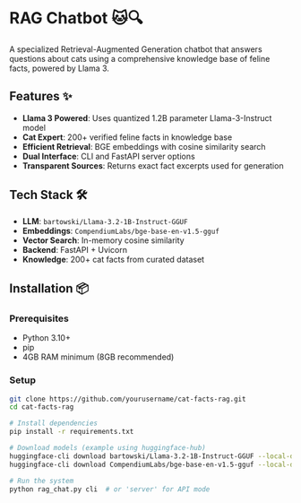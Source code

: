 # RAG Chatbot 🐱🔍

A specialized Retrieval-Augmented Generation chatbot that answers questions about cats using a comprehensive knowledge base of feline facts, powered by Llama 3. 

## Features ✨
- **Llama 3 Powered**: Uses quantized 1.2B parameter Llama-3-Instruct model
- **Cat Expert**: 200+ verified feline facts in knowledge base
- **Efficient Retrieval**: BGE embeddings with cosine similarity search
- **Dual Interface**: CLI and FastAPI server options
- **Transparent Sources**: Returns exact fact excerpts used for generation

## Tech Stack 🛠️
- **LLM**: `bartowski/Llama-3.2-1B-Instruct-GGUF`
- **Embeddings**: `CompendiumLabs/bge-base-en-v1.5-gguf`
- **Vector Search**: In-memory cosine similarity
- **Backend**: FastAPI + Uvicorn
- **Knowledge**: 200+ cat facts from curated dataset

## Installation 📦

### Prerequisites
- Python 3.10+
- pip
- 4GB RAM minimum (8GB recommended)

### Setup
```bash
git clone https://github.com/yourusername/cat-facts-rag.git
cd cat-facts-rag

# Install dependencies
pip install -r requirements.txt

# Download models (example using huggingface-hub)
huggingface-cli download bartowski/Llama-3.2-1B-Instruct-GGUF --local-dir models/llama
huggingface-cli download CompendiumLabs/bge-base-en-v1.5-gguf --local-dir models/embedder

# Run the system
python rag_chat.py cli  # or 'server' for API mode
